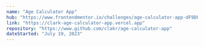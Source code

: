 ```yaml
---
name: "Age Calculator App"
hub: "https://www.frontendmentor.io/challenges/age-calculator-app-dF9DFFpj-Q/hub"
link: "https://clark-age-calculator-app.vercel.app"
repository: "https://www.github.com/clakr/age-calculator-app"
dateStarted: "July 19, 2023"
---
```

